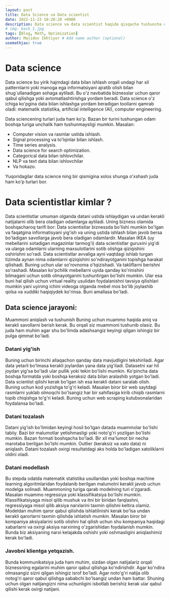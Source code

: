 ```yaml
---
layout: post
title: Data Science va Data scientist
date: 2022-11-23 10:20:20 +0900
description: Data science va data scientist haqida qisqacha tushuncha # Add post description (optional)
# img: back_1.jpg
tags: [Blog, Math, Optimization]
author: Majidov Ikhtiyor # Add name author (optional)
usemathjax: true
---
```


# Data science


Data science bu  yirik hajmdagi data bilan ishlash orqali undagi har xil patternlarni yoki manoga ega informatsiyani ajratib olish bilan shug`ullanadigan sohaga aytiladi. Bu o'z navbatida biznesslar uchun qaror qabul qilishga yoki avtomatlashtirishga yordam beradi. Data science o'z ichiga ko'pgina data bilan ishlashga yordam beradigan toollarni qamrab oladi: matematik statistika, artificial intelligence (AI), computer engineering. 

Data sciencening turlari juda ham ko'p. Bazan bir turini tushungan odam boshqa turiga unchalik ham tushunmaysligi mumkin. Masalan:
- Computer vision va rasmlar ustida ishlash.
- Signal processing va to'lqinlar bilan ishlash.
- Time series analysis.
- Data science for search optimization.
- Categorical data bilan ishlovchilar.
- NLP va text data bilan ishlovchilar
- Va hokazo.

Yuqoridagilar data science ning bir qismigina xolos shunga o'xshash juda ham ko'p turlari bor. 

# Data scientistlar kimlar ?

Data scientistlar umuman olganda datani ustida ishlaydigan va undan kerakli natijalarni olib bera oladigan odamlarga aytiladi. Uning bizness olamida boshqacharoq tarifi bor: Data scientistlar biznessda bo'lishi mumkin bo'lgan va faqatgina informatisyani yig'ish va uning ustida ishlash bilan javob bersa bo'ladigan savollarga javob bera oladigan odamlardir. Masalan IKEA (uy mebellarini sotadigan magazinlar tarmog'i) data scientistlar guruxini yig'di va ularga odamlarni ularning maxsulotlarini sotib olishga qiziqishini oshirishni so'radi. Data scientistlar avvaliga ayni vaqtdagi ishlab turgan tizimda aynan nima odamlarni qiziqishini so'ndirayotganini topishga harakat qilishadi. Buning uchun ular so'rovnoma o'tqizishadi. Va takliflarni berishni so'rashadi. Masalan ko'pchilik mebellarni uyida qanday ko'rinishini bilmagani uchun sotib olmayotganini tushuntirgan bo'lishi mumkin. Ular esa buni hal qilish uchun virtual reality usulidan foydalanishni tavsiya qilishlari mumkin yani uyining ichini videoga olganda mebel mos bo'lib joylashib qolsa va xuddiki haqiqiydek ko'rinsa. Buni amallasa bo'ladi.

## Data science jarayoni:
Muammoni aniqlash va tushunish
Buning uchun muammo haqida aniq va kerakli savollarni berish kerak. Bu orqali siz muammoni tushunib olasiz. Bu juda ham muhim agar shu bo'limda adashsangiz keyingi qilgan ishingiz bir pulga qimmat bo'ladi.
### Datani yig'ish
Buning uchun birinchi allaqachon qanday data mavjudligini tekshiriladi. Agar data yetarli bo'lmasa kerakli joylardan yana data yig'iladi. 
Datasetni xar hil joydan yig'sa bo'ladi ular pullik yoki tekin bo'lishi mumkin. Ko'pincha data boshqa formatda yoki boshqa keraksiz data bilan aralashib yotgan bo'ladi. Data scientist qilishi kerak bo'lgan ish esa kerakli datani saralab olish. Buning uchun kod yozishga to'g'ri keladi. Masalan biror bir web saytdagi rasmlarni yuklab olmoqchi bo'lsangiz har bir sahifasiga kirib chiqib rasmlarni topib chiqishga to'g'ri keladi. Buning uchun web scraping kutubxonalaridan foydalansa bo'ladi.
### Datani tozalash
Datani yig'ish bo'limidan keyingi hosil bo'lgan datada muammolar bo'lishi tabiiy. 	Bazi bir malumotlar yetishmasligi yoki noto'g'ri yozilgan bo'lishi mumkin. Bazan formati boshqacha bo'ladi. Bir xil ma'lumot bir necha marotaba berilgan bo'lshi mumkin. Outlier (keraksiz va xato data) ni aniqlash. 
Datani tozalash oxirgi resultatdagi aks holda bo'ladigan xatoliklarni oldini oladi.
### Datani modellash
Bu stepda odatda matematik statistika usullaridan yoki boshqa machine learning algoritmlaridan foydalanib berilgan malumotni kerakli javob uchun modelga solinadi. Muammoning turiga qarab modelning turi o'zgaradi. Masalan muammo regressiya yoki klassifikatsiya bo'lishi mumkin. Klassifikatsiyaga misol qilib mushuk va itni bir biridan farqlashni, regressiyaga misol qilib aksiya narxlarini taxmin qilishni keltira olamiz.
Modeldan muhim qaror qabul qilishda ishlatilinishi kerak bo'lsa undan kerakli qarorlarni taxmin qilishda ishlatish mumkin. Masalan biror bir kompaniya aksiyalarini sotib olishni hal qilish uchun shu kompaniya haqidagi xabarlarni va oxirgi aksiya narxining o'zgarishidan foydalanish mumkin. Bunda biz aksiyaning narxi kelajakda oshishi yoki oshmasligini aniqlashimiz kerak bo'ladi. 
### Javobni klientga yetqazish.
Bunda kommunikatsiya juda ham muhim, sizdan olgan natijalariz orqali biznessning egalarini muhim qaror qabul qilishga ko'ndirishdir. Agar ko'ndira olmasangiz sizni qilgan ishingiz isrof bo'ladi. Agar noto'g'ri natija olib notog'ri qaror qabul qilishga sababchi bo'lsangiz undan ham battar. Shuning uchun olgan natijangizni nima uchunligini isbotlab berishiz kerak ular qabul qilishi kerak oxirgi natijani. 
